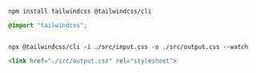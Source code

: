 ```shell

npm install tailwindcss @tailwindcss/cli
```

```css ./src/input.css
@import "tailwindcss";
```

```shell

npx @tailwindcss/cli -i ./src/input.css -o ./src/output.css --watch
```

```html
<link href="./src/output.css" rel="stylesheet">
```